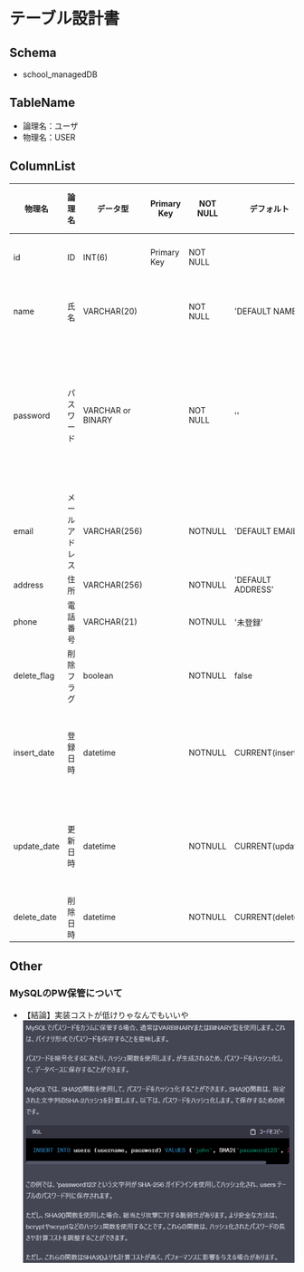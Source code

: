 # テーブル設計書

## Schema
- school_managedDB

## TableName
- 論理名：ユーザ  
- 物理名：USER  

## ColumnList
| 物理名 | 論理名  | データ型   | Primary Key | NOT NULL | デフォルト | コメント | 備考 | 
| ------ | ------ | --------  | ----------- | -------- | ---------- | -------- | -------- | 
| id     | ID     | INT(6)     | Primary Key | NOT NULL |  | ユーザID | 社員番号いれる？  |  
| name   | 氏名   | VARCHAR(20) |  | NOT NULL | 'DEFAULT NAME' | ユーザ氏名 |   |   
| password | パスワード | VARCHAR or BINARY |  | NOT NULL | '' | ログインパスワード | SHA2関数で暗号化する。実装時に楽であればなんでも。  |   
| email | メールアドレス | VARCHAR(256) |  | NOTNULL | 'DEFAULT EMAIL' | メールアドレス |   |  
| address | 住所 | VARCHAR(256) |  | NOTNULL | 'DEFAULT ADDRESS' | 住所 |   |  
| phone | 電話番号 | VARCHAR(21) |  | NOTNULL | '未登録' | 電話番号 |   |  
| delete_flag | 削除フラグ | boolean |  | NOTNULL | false | 削除フラグ |   |  
| insert_date | 登録日時 | datetime |  | NOTNULL | CURRENT(insert) | 登録日時 | エンティティリスナにて自動設定 |  
| update_date | 更新日時 | datetime |  | NOTNULL | CURRENT(update) | 更新日時 | エンティティリスナにて自動設定  |  
| delete_date | 削除日時 | datetime |  | NOTNULL | CURRENT(delete) | 削除日時 |  削除時に設定 |  

## Other  
### MySQLのPW保管について
- 【結論】実装コストが低けりゃなんでもいいや  
![PW](..\img\password_settings.png)